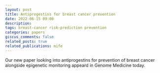 ```yaml
---
layout: post
title: Antiprogestins for breast cancer prevention 
date: 2022-06-15 09:00
description: 
tags: breast-cancer risk-prediction prevention
categories: papers
giscus_comments: false
related_posts: true
related_publications: mife
---
```


Our new paper looking into antiprogestins for prevention of breast cancer alongside epigenetic monitoring appeard in Genome Medicine today.
